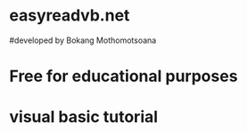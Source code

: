# easyreadvb.net

#developed by Bokang Mothomotsoana

# Free for educational purposes

# visual basic tutorial